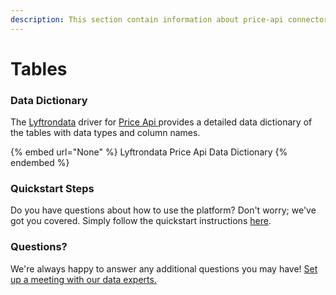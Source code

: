 ```yaml
---
description: This section contain information about price-api connector tables information
---
```


# Tables

### Data Dictionary

The [Lyftrondata](https://www.lyftrondata.com/) driver for [Price Api](None/)[ ](https://www.lyftrondata.com/integration/price-api/)provides a detailed data dictionary of the tables with data types and column names.

{% embed url="None" %}
Lyftrondata Price Api Data Dictionary
{% endembed %}

### Quickstart Steps

Do you have questions about how to use the platform? Don't worry; we've got you covered. Simply follow the quickstart instructions [here](../README.md).

### Questions? <a href="#questions" id="questions"></a>

We're always happy to answer any additional questions you may have! [Set up a meeting with our data experts.](https://www.lyftrondata.com/book-a-meeting/)

